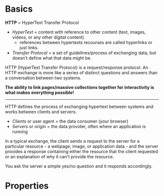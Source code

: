 # Basics
**HTTP** = HyperText Transfer Protocol   
* _HyperText_ = content with reference to other content (text, images, videos, or any other digital content)  
  * references between hypertexts recourses are called hyperlinks or just links.
* _Transfer Protocol_ = a set of guidelines/process of exchanging data, but doesn't define what that data might be.

HTTP (HyperText Transfer Protocol) is a request/response protocol. An HTTP exchange is more like a series of distinct   questions and answers than a conversation between two systems. 

**The ability to link pages/massive collections together for interactivity is what makes everything possible!**

---

HTTP defines the process of exchanging hypertext between systems and works between clients and servers. 
* _Clients_ or user agent = the data consumer (your browser)
* _Servers_ or origin = the data provider, often where an application is running

In a typical exchange, the client sends a request to the server for a particular resource - a webpage, image, or application data - and the server provides a response containing either the resource that the client requested or an explanation of why it can't provide the resource. 

You ask the server a simple yes/no question and it responds accordingly. 

# Properties 
